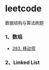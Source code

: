 # leetcode
数据结构与算法刷题
### 1、数组
- [283. 移动零](https://leetcode-cn.com/problems/move-zeroes/)
### 2、Linked List
